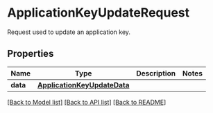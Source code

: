 # ApplicationKeyUpdateRequest

Request used to update an application key.
## Properties
Name | Type | Description | Notes
------------ | ------------- | ------------- | -------------
**data** | [**ApplicationKeyUpdateData**](ApplicationKeyUpdateData.md) |  | 

[[Back to Model list]](README.md#documentation-for-models) [[Back to API list]](README.md#documentation-for-api-endpoints) [[Back to README]](README.md)


